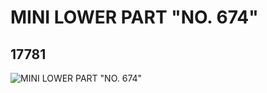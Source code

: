 # MINI LOWER PART "NO. 674"
## 17781
![MINI LOWER PART "NO. 674"](https://lc-www-live-s.legocdn.com/media/bricks/5/2/6075729.jpg)